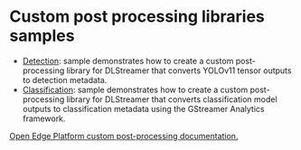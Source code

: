 # Custom post processing libraries samples


* [Detection](./detect/README.md): sample demonstrates how to create a custom post-processing library for DLStreamer that converts YOLOv11 tensor outputs to detection metadata.
* [Classification](./classify/README.md): sample demonstrates how to create a custom post-processing library for DLStreamer that converts classification model outputs to classification metadata using the GStreamer Analytics framework.

[Open Edge Platform custom post-processing documentation.][link_to_OpenEdgePlatformDocumentation]

[link_to_OpenEdgePlatformDocumentation]: https://docs.openedgeplatform.intel.com/dev/edge-ai-libraries/dl-streamer/dev_guide/custom_processing.html#create-custom-post-processing-library